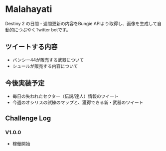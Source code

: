 # Malahayati
Destiny 2 の日間・週間更新の内容をBungie APIより取得し、画像を生成して自動的につぶやくTwitter botです。
## ツイートする内容
- バンシー44が販売する武器について
- シュールが販売する内容について
## 今後実装予定
- 毎日の失われたセクター（伝説/達人）情報のツイート
- 今週のオシリスの試練のマップと、獲得できる新・武器のツイート

## Challenge Log
### V1.0.0
- 稼働開始